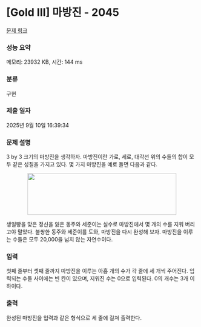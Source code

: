 # [Gold III] 마방진 - 2045 

[문제 링크](https://www.acmicpc.net/problem/2045) 

### 성능 요약

메모리: 23932 KB, 시간: 144 ms

### 분류

구현

### 제출 일자

2025년 9월 10일 16:39:34

### 문제 설명

<p>3 by 3 크기의 마방진을 생각하자. 마방진이란 가로, 세로, 대각선 위의 수들의 합이 모두 같은 성질을 가지고 있다. 몇 가지 마방진을 예로 들면 다음과 같다.</p>

<p style="text-align: center;"><img alt="" height="110" src="" width="393"></p>

<p>생일빵을 맞은 정신을 잃은 동주와 세준이는 실수로 마방진에서 몇 개의 수를 지워 버리고야 말았다. 불쌍한 동주와 세준이를 도와, 마방진을 다시 완성해 보자. 마방진을 이루는 수들은 모두 20,000을 넘지 않는 자연수이다.</p>

### 입력 

 <p>첫째 줄부터 셋째 줄까지 마방진을 이루는 아홉 개의 수가 각 줄에 세 개씩 주어진다. 입력되는 수들 사이에는 빈 칸이 있으며, 지워진 수는 0으로 입력된다. 0의 개수는 3개 이하이다.</p>

### 출력 

 <p>완성된 마방진을 입력과 같은 형식으로 세 줄에 걸쳐 출력한다.</p>

